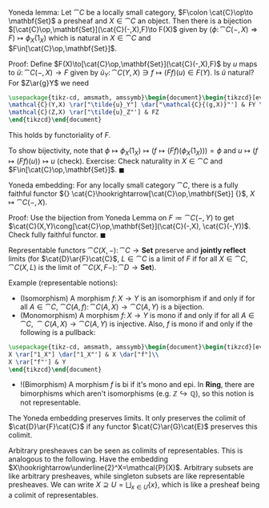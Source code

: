 Yoneda lemma:
Let $\cat{C}$ be a locally small category, $F\colon \cat{C}\op\to \mathbf{Set}$ a presheaf and $X\in\cat{C}$ an object. Then there is a bijection $[\cat{C}\op,\mathbf{Set}](\cat{C}(-,X),F)\to F(X)$ given by $(\phi\colon \cat{C}(-,X)\Rightarrow F)\mapsto \phi_X(1_X)$ which is natural in $X\in\cat{C}$ and $F\in[\cat{C}\op,\mathbf{Set}]$.

Proof:
Define $F(X)\to[\cat{C}\op,\mathbf{Set}](\cat{C}(-,X),F)$ by $u$ maps to $\tilde{u}\colon \cat{C}(-,X)\to F$ given by $\tilde{u}_Y\colon \cat{C}(Y,X)\ni f \mapsto (Ff)(u) \in F(Y)$. Is $\tilde{u}$ natural? For $Z\ar{g}Y$ we need
```tikz
\usepackage{tikz-cd, amsmath, amssymb}\begin{document}\begin{tikzcd}[every label/.append style={font=\small}]
\mathcal{C}(Y,X) \rar["\tilde{u}_Y"] \dar["\mathcal{C}{(g,X)}"'] & FY \dar["Fg"]\\
\mathcal{C}(Z,X) \rar["\tilde{u}_Z"'] & FZ
\end{tikzcd}\end{document}
```
This holds by functoriality of $F$.

To show bijectivity, note that $\phi \mapsto \phi_X(1_X) \mapsto (f \mapsto (Ff)(\phi_X(1_X))) = \phi$ and $u \mapsto (f\mapsto(Ff)(u)) \mapsto u$ (check). Exercise: Check naturality in $X\in \cat{C}$ and $F\in[\cat{C}\op,\mathbf{Set}]$. $\blacksquare$

Yoneda embedding:
For any locally small category $\cat{C}$, there is a fully faithful functor ${} \cat{C}\hookrightarrow[\cat{C}\op,\mathbf{Set}] {}$, ${} X\mapsto \cat{C}(-,X)$.

Proof:
Use the bijection from Yoneda Lemma on $F\coloneqq \cat{C}(-,Y)$ to get $\cat{C}(X,Y)\cong[\cat{C}\op,\mathbf{Set}](\cat{C}(-,X), \cat{C}(-,Y))$. Check fully faithful functor. $\blacksquare$

Representable functors $\cat{C}(X,-)\colon \cat{C}\to \mathbf{Set}$ preserve and **jointly reflect** limits (for $\cat{D}\ar{F}\cat{C}$, $L\in\cat{C}$ is a limit of $F$ if for all $X\in\cat{C}$, $\cat{C}(X,L)$ is the limit of $\cat{C}(X,F-)\colon \cat{D}\to \mathbf{Set}$).

Example (representable notions):
- (Isomorphism) A morphism $f\colon X\to Y$ is an isomorphism if and only if for all $A\in\cat{C}$, $\cat{C}(A,f)\colon \cat{C}(A,X)\to \cat{C}(A,Y)$ is a bijection.
- (Monomorphism) A morphism $f\colon X\to Y$ is mono if and only if for all $A\in\cat{C}$, ${} \cat{C}(A,X)\to \cat{C}(A,Y)$ is injective. Also, $f$ is mono if and only if the following is a pullback:
```tikz
\usepackage{tikz-cd, amsmath, amssymb}\begin{document}\begin{tikzcd}[every label/.append style={font=\small}]
X \rar["1_X"] \dar["1_X"'] & X \dar["f"]\\
X \rar["f"'] & Y
\end{tikzcd}\end{document}
```
- !(Bimorphism) A morphism $f$ is bi if it's mono and epi. In $\mathbf{Ring}$, there are bimorphisms which aren't isomorphisms (e.g. $\mathbb{Z}\hookrightarrow\mathbb{Q}$), so this notion is not representable.

The Yoneda embedding preserves limits. It only preserves the colimit of $\cat{D}\ar{F}\cat{C}$ if any functor $\cat{C}\ar{G}\cat{E}$ preserves this colimit.

Arbitrary presheaves can be seen as colimits of representables. This is analogous to the following. Have the embedding $X\hookrightarrow\underline{2}^X=\mathcal{P}(X)$. Arbitrary subsets are like arbitrary presheaves, while singleton subsets are like representable presheaves. We can write $X\supseteq U = \bigsqcup_{x\in U}\{x\}$, which is like a presheaf being a colimit of representables.